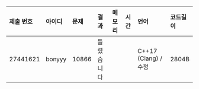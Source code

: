|제출 번호|아이디|문제|결과|메모리|시간|언어|코드길이|
|:---|:---|:---|:---|:---|:---|:---|:---|
|27441621|bonyyy|10866|틀렸습니다|||C++17 (Clang) / 수정|2804B|